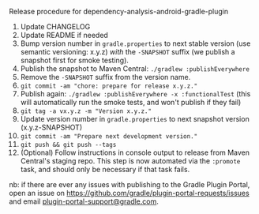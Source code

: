 Release procedure for dependency-analysis-android-gradle-plugin

1. Update CHANGELOG
1. Update README if needed
1. Bump version number in `gradle.properties` to next stable version (use semantic versioning: x.y.z)
   _with_ the `-SNAPSHOT` suffix (we publish a snapshot first for smoke testing).
1. Publish the snapshot to Maven Central: `./gradlew :publishEverywhere`
1. Remove the `-SNAPSHOT` suffix from the version name.
1. `git commit -am "chore: prepare for release x.y.z."`
1. Publish again: `./gradlew :publishEverywhere -x :functionalTest`
   (this will automatically run the smoke tests, and won't publish if they fail)
1. `git tag -a vx.y.z -m "Version x.y.z."`
1. Update version number in `gradle.properties` to next snapshot version (x.y.z-SNAPSHOT)
1. `git commit -am "Prepare next development version."`
1. `git push && git push --tags`
1. (Optional) Follow instructions in console output to release from Maven Central's staging repo.
   This step is now automated via the `:promote` task, and should only be necessary if that task
   fails.

nb: if there are ever any issues with publishing to the Gradle Plugin Portal, open an issue on 
https://github.com/gradle/plugin-portal-requests/issues and email plugin-portal-support@gradle.com.
